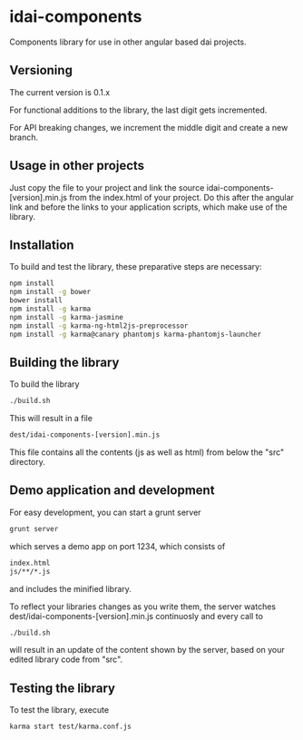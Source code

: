 # idai-components

Components library for use in other angular based dai projects. 

## Versioning

The current version is 0.1.x

For functional additions to the library, the last digit gets incremented.

For API breaking changes, we increment the middle digit and create a new branch.

## Usage in other projects

Just copy the file to your project and link the source idai-components-[version].min.js 
from the index.html
of your project. Do this after the angular link and before the links to your application 
scripts, which make use of the library.

## Installation

To build and test the library, these preparative steps are necessary:

```bash
npm install
npm install -g bower
bower install
npm install -g karma
npm install -g karma-jasmine
npm install -g karma-ng-html2js-preprocessor
npm install -g karma@canary phantomjs karma-phantomjs-launcher
```

## Building the library

To build the library

```bash
./build.sh
```

This will result in a file

```bash
dest/idai-components-[version].min.js
```

This file contains all the contents (js as well as html) from below the "src" directory.

## Demo application and development

For easy development, you can start a grunt server

```bash
grunt server
```

which serves a demo app on port 1234, which consists of 

```bash
index.html
js/**/*.js
```

and includes the minified library.

To reflect your libraries changes as you write them, the
server watches dest/idai-components-[version].min.js continuosly and
every call to

```bash
./build.sh 
```

will result in an update of the content shown by the server, 
based on your edited library code from "src".

## Testing the library

To test the library, execute

```bash
karma start test/karma.conf.js
````





